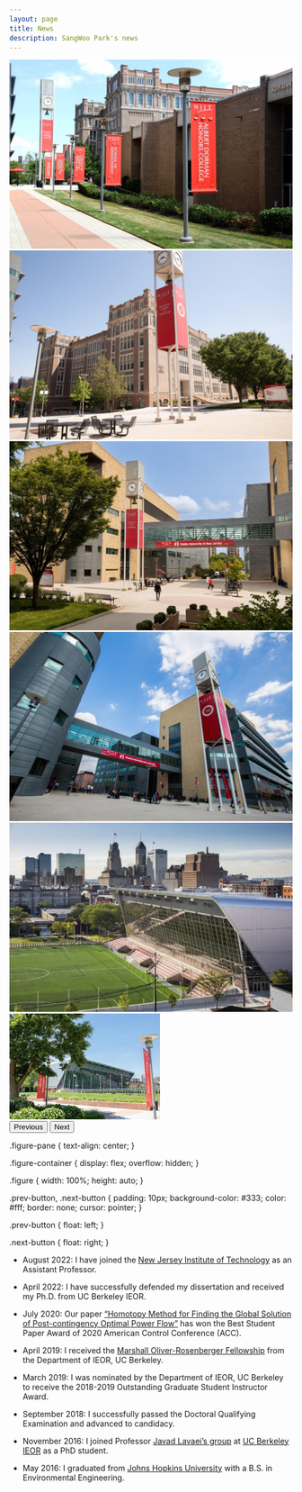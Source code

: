 ```yaml
---
layout: page
title: News
description: SangWoo Park's news
---
```


<div class="figure-pane">
  <div class="figure-container">
    <img class="figure" src="publpics/njit_campus_01.jpg" alt="njit_campus_01">
    <img class="figure" src="publpics/njit_campus_02.jpg" alt="njit_campus_02">
    <img class="figure" src="publpics/njit_campus_03.jpg" alt="njit_campus_03">
	<img class="figure" src="publpics/njit_campus_04.jpg" alt="njit_campus_04">
	<img class="figure" src="publpics/njit_campus_05.jpg" alt="njit_campus_05">
	<img class="figure" src="publpics/njit_campus_06.jpg" alt="njit_campus_06">
    <!-- Add more images as needed -->
  </div>
  <button class="prev-button" onclick="changeFigure(-1)">Previous</button>
  <button class="next-button" onclick="changeFigure(1)">Next</button>
</div>

.figure-pane {
  text-align: center;
}

.figure-container {
  display: flex;
  overflow: hidden;
}

.figure {
  width: 100%;
  height: auto;
}

.prev-button, .next-button {
  padding: 10px;
  background-color: #333;
  color: #fff;
  border: none;
  cursor: pointer;
}

.prev-button {
  float: left;
}

.next-button {
  float: right;
}

* August 2022: I have joined the [New Jersey Institute of Technology](https://www.njit.edu/) as an Assistant Professor.

* April 2022: I have successfully defended my dissertation and received my Ph.D. from UC Berkeley IEOR.

* July 2020: Our paper [“Homotopy Method for Finding the Global Solution of Post-contingency Optimal Power Flow”](https://ieeexplore.ieee.org/document/9147711)
has won the Best Student Paper Award of 2020 American Control Conference (ACC).

* April 2019: I received the [Marshall Oliver-Rosenberger Fellowship](https://ieor.berkeley.edu/announcing-the-fall-2019-grassi-mor-fellows/) from the Department of IEOR, UC Berkeley.

* March 2019: I was nominated by the Department of IEOR, UC Berkeley to receive the 2018-2019 Outstanding Graduate Student Instructor Award.

* September 2018: I successfully passed the Doctoral Qualifying Examination and advanced to candidacy.

* November 2016: I joined Professor [Javad Lavaei’s group](https://lavaei.ieor.berkeley.edu/Group.html) at [UC Berkeley IEOR](https://ieor.berkeley.edu/) as a PhD student.

* May 2016: I graduated from [Johns Hopkins University](https://www.jhu.edu/) with a B.S. in Environmental Engineering.